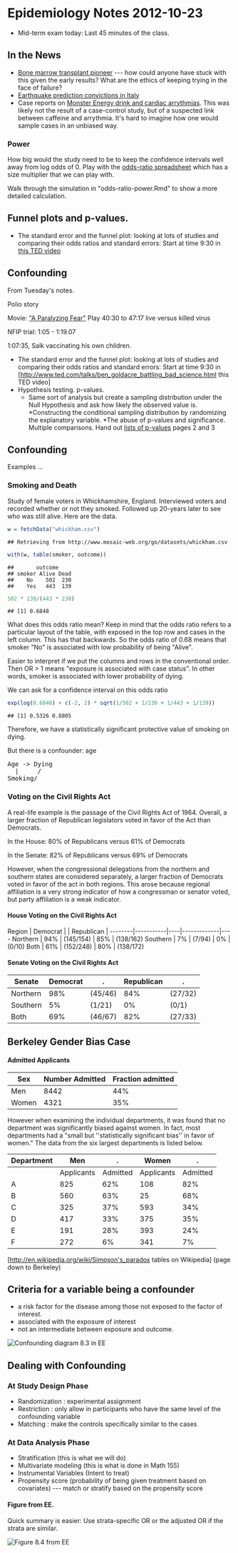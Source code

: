 Epidemiology Notes 2012-10-23
=====================



* Mid-term exam today: Last 45 minutes of the class.  

In the News
------------

* [Bone marrow transplant pioneer](http://www.nytimes.com/2012/10/22/science/e-donnall-thomas-furthered-bone-marrow-transplants-dies.html) --- how could anyone have stuck with this given the early results?  What are the ethics of keeping trying in the face of failure?
* [Earthquake prediction convictions in Italy](http://dotearth.blogs.nytimes.com/2012/10/22/italys-troubling-earthquake-convictions/)
* Case reports on [Monster Energy drink and cardiac arrythmias](http://www.nytimes.com/2012/10/23/business/fda-receives-death-reports-citing-monster-energy-a-high-caffeine-drink.html?_r=0).  This was likely not the result of a case-control study, but of a suspected link between caffeine and arrythmia.  It's hard to imagine how one would sample cases in an unbiased way.
    
### Power

How big would the study need to be to keep the confidence intervals well away from log odds of 0.  Play with the [odds-ratio spreadsheet](https://docs.google.com/spreadsheet/ccc?key=0Am13enSalO74dGEzYm4zS2Jrd0lfbllHRkxJXzU0b0E) which has a size multiplier that we can play with.   

Walk through the simulation in "odds-ratio-power.Rmd" to show a more detailed calculation.

Funnel plots and p-values.  
--------------
* The standard error and the funnel plot: looking at lots of studies and comparing their odds ratios and standard errors: Start at time 9:30 in [this TED video](http://www.ted.com/talks/ben_goldacre_battling_bad_science.html) 

Confounding
------------
From Tuesday's notes.

Polio story

Movie: ["A Paralyzing Fear"](http://movies.netflix.com/WiMovie/A_Paralyzing_Fear_The_Story_of_Polio_in_America/70020312?trkid=2361637) 
Play 40:30 to 47:17  live versus killed virus

NFIP trial: 1:05 - 1:19.07

1:07:35, Salk vaccinating his own children.


* The standard error and the funnel plot: looking at lots of studies and comparing their odds ratios and standard errors: Start at time 9:30 in [http://www.ted.com/talks/ben_goldacre_battling_bad_science.html this TED video]
* Hypothesis testing.  p-values.
    * Same sort of analysis but create a sampling distribution under the Null Hypothesis and ask how likely the observed value is.
    *Constructing the conditional sampling distribution by randomizing the explanatory variable.
*The abuse of p-values and significance.  Multiple comparisons.  Hand out [lists of p-values](Activities/conf-interval-tables.pdf) pages 2 and 3


Confounding
---------------

Examples ...



### Smoking and Death

Study of female voters in Whickhamshire, England.  Interviewed voters and recorded whether or not they smoked.  Followed up 20-years later to see who was still alive.  Here are the data.





```r
w = fetchData("whickham.csv")
```

```
## Retrieving from http://www.mosaic-web.org/go/datasets/whickham.csv
```

```r
with(w, table(smoker, outcome))
```

```
##       outcome
## smoker Alive Dead
##    No    502  230
##    Yes   443  139
```

```r
502 * 139/(443 * 230)
```

```
## [1] 0.6848
```


What does this odds ratio mean?  Keep in mind that the odds ratio refers to a particular layout of the table, with exposed in the top row and cases in the left column.  This has that backwards.  So the odds ratio of 0.68 means that smoker "No" is associated with low probability of being "Alive".

Easier to interpret if we put the columns and rows in the conventional order.  Then OR > 1 means "exposure is associated with case status".  In other words, smoker is associated with lower probability of dying.

We can ask for a confidence interval on this odds ratio

```r
exp(log(0.6848) + c(-2, 2) * sqrt(1/502 + 1/230 + 1/443 + 1/139))
```

```
## [1] 0.5326 0.8805
```


Therefore, we have a statistically significant protective value of smoking on dying.

But there is a confounder: age

<pre>
Age -> Dying
  |     /  
Smoking/
</pre>


### Voting on the Civil Rights Act


A real-life example is the passage of the Civil Rights Act of 1964.  Overall, a larger fraction of Republican legislators voted in favor of the Act than Democrats. 

In the House: 80% of Republicans versus 61% of Democrats

In the Senate: 82% of Republicans versus 69% of Democrats

However,  when the congressional delegations from the northern and southern states are considered separately,  a larger fraction of Democrats voted in favor of the act in both regions. This arose because regional affiliation is a very strong indicator of how a congressman or senator voted, but party affiliation is a weak indicator. 

#### House Voting on the Civil Rights Act
 
 Region |  Democrat |    | Republican  |
--------|-----------|----|-------------|----
Northern | 94% | (145/154) | 85% | (138/162)
Southern | 7%  | (7/94)     | 0% | (0/10)
Both     | 61% | (152/248) | 80% | (138/172)


#### Senate Voting on the Civil Rights Act

 Senate | Democrat | . | Republican| .
--------|----------|---|-----------|--- 
Northern|98% |(45/46)| 84% |(27/32)
Southern|5% |(1/21)  | 0% | (0/1)
Both    | 69% |(46/67) | 82% |(27/33)


Berkeley Gender Bias Case
------------------

#### Admitted Applicants

Sex   | Number Admitted | Fraction admitted
------|-----------------|------------------
Men   | 8442            | 44%
Women | 4321            | 35%


However when examining the individual departments, it was found that no department was significantly biased against women. In fact, most departments had a "small but ''statistically significant bias'' in favor of women."  The data from the six largest departments is listed below.

Department  | Men | .  |  Women |  .
------------|-----|----|--------|--------
            | Applicants | Admitted | Applicants | Admitted
 A          | 825        | 62%      | 108        | 82%
 B          | 560        | 63%      | 25         | 68%
 C          | 325        | 37%      | 593        | 34%
 D          | 417        | 33%      | 375        | 35%
 E          | 191        | 28%      | 393        | 24%
 F          | 272        | 6%       | 341        | 7%


[http://en.wikipedia.org/wiki/Simpson's_paradox tables on Wikipedia] (page down to Berkeley)


Criteria for a variable being a confounder
----------------------

* a risk factor for the disease among those not exposed to the factor of interest.
* associated with the exposure of interest
* not an intermediate between exposure and outcome.

![Confounding diagram 8.3 in EE](../Public/Figures/EE-Fig-8-3.png)

Dealing with Confounding
------------------------

### At Study Design Phase

* Randomization : experimental assignment
* Restriction : only allow in participants who have the same level of the confounding variable
* Matching : make the controls specifically similar to the cases


### At Data Analysis Phase

* Stratification (this is what we will do)
* Multivariate modeling (this is what is done in Math 155)
* Instrumental Variables (Intent to treat)
* Propensity score (probability of being given treatment based on covariates) --- match or stratify based on the propensity score

#### Figure from EE.

Quick summary is easier: Use strata-specific OR or the adjusted OR if the strata are similar.

![Figure 8.4 from EE](../Public/Figures/EE-Fig-8-4.png)
